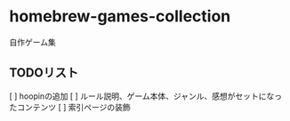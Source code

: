 # homebrew-games-collection
自作ゲーム集

## TODOリスト
[ ] hoopinの追加
[ ] ルール説明、ゲーム本体、ジャンル、感想がセットになったコンテンツ
[ ] 索引ページの装飾
